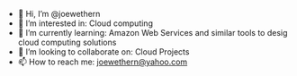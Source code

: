 - 👋 Hi, I’m @joewethern
- 👀 I’m interested in: Cloud computing
- 🌱 I’m currently learning: Amazon Web Services and similar tools to desig cloud computing solutions
- 💞️ I’m looking to collaborate on: Cloud Projects
- 📫 How to reach me: joewethern@yahoo.com

<!---
joewethern/joewethern is a ✨ special ✨ repository because its `README.md` (this file) appears on your GitHub profile.
You can click the Preview link to take a look at your changes.
--->
